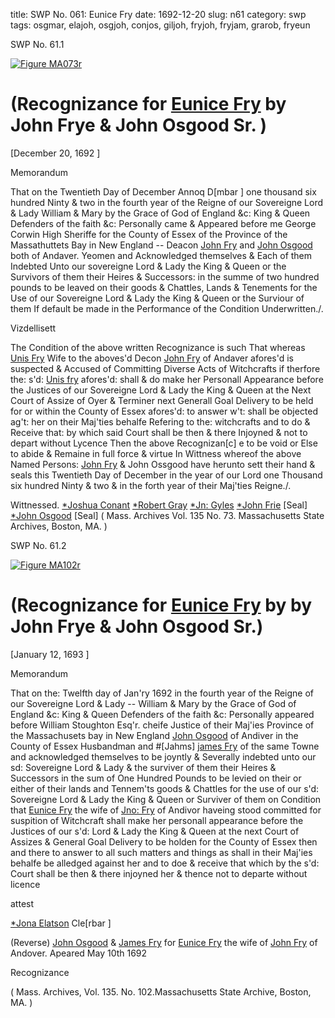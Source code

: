 title: SWP No. 061: Eunice Fry
date: 1692-12-20
slug: n61
category: swp
tags: osgmar, elajoh, osgjoh, conjos, giljoh, fryjoh, fryjam, grarob, fryeun




<div markdown class="doc" id="n61.1">

<div class="doc_id">SWP No. 61.1</div>



<span markdown class="figure">[![Figure MA073r](archives/MA135/small/MA073r.jpg)](archives/MA135/large/MA073r.jpg)</span>


# (Recognizance for [Eunice Fry](/tag/fryeun.html) by John Frye & John Osgood Sr. )

[December 20, 1692 ]

Memorandum 

That on the Twentieth Day of December Annoq D[mbar ] one thousand six hundred Ninty & two in the fourth year of the Reigne of our Sovereigne Lord & Lady William & Mary by the Grace of God of England &c: King & Queen Defenders of the faith &c: Personally came & Appeared before me George Corwin High Sheriffe for the County of Essex of the Province of the Massathuttets Bay in New England -- Deacon [John Fry](/tag/fryjoh.html) and [John Osgood](/tag/osgjoh.html) both of Andaver. Yeomen and Acknowledged themselves & Each of them Indebted Unto our sovereigne Lord & Lady the King & Queen or the Survivors of them their Heires & Successors: in the summe of two hundred pounds to be leaved on their goods & Chattles, Lands & Tenements for the Use of our Sovereigne Lord & Lady the King & Queen or the Surviour of them If default be made in the Performance of the Condition Underwritten./.

Vizdellisett 

The Condition of the above written Recognizance is such That whereas [Unis Fry](/tag/fryeun.html) Wife to the aboves'd Decon [John Fry](/tag/fryjoh.html) of Andaver afores'd is suspected & Accused of Committing Diverse Acts of Witchcrafts if therfore the: s'd: [Unis fry](/tag/fryeun.html) afores'd: shall & do make her Personall Appearance before the Justices of our Sovereigne Lord & Lady the King & Queen at the Next Court of Assize of Oyer & Terminer next Generall Goal Delivery to be held for or within the County of Essex afores'd: to answer w't: shall be objected ag't: her on their Maj'ties behalfe Refering to the: witchcrafts and to do & Receive that: by which said Court shall be then & there Injoyned &  not to depart without Lycence Then the above Recognizan[c] e to be void or Else to abide & Remaine in full force & virtue In Wittness whereof the above Named Persons: [John Fry](/tag/fryjoh.html) & John Ossgood have herunto sett their hand & seals this Twentieth Day of December in the year of our Lord one Thousand six hundred Ninty & two & in the forth year of their Maj'ties Reigne./.

Wittnessed. 
[*Joshua Conant](/tag/conjos.html) [*Robert Gray](/tag/grarob.html) [*Jn: Gyles](/tag/giljoh.html) [*John Frie](/tag/fryjoh.html) [Seal] [*John Osgood](/tag/osgjoh.html) [Seal] ( Mass. Archives Vol. 135 No. 73. Massachusetts State Archives, Boston, MA. )

</div>



<div markdown class="doc" id="n61.2">

<div class="doc_id">SWP No. 61.2</div>



<span markdown class="figure">[![Figure MA102r](archives/MA135/small/MA102r.jpg)](archives/MA135/large/MA102r.jpg)</span>


# (Recognizance for [Eunice Fry](/tag/fryeun.html) by by John Frye & John Osgood Sr.)

[January 12, 1693 ]

Memorandum 

That on the: Twelfth day of Jan'ry 1692 in the fourth year of the Reigne of our Sovereigne Lord & Lady -- William & Mary by the Grace of God of England &c: King & Queen Defenders of the faith &c: Personally appeared before William Stoughton Esq'r. cheife Justice of their Maj'ies Province of the Massachusets bay in New England [John Osgood](/tag/osgjoh.html) of Andiver in the County of Essex Husbandman and #[Jahms] [james Fry](/tag/fryjam.html) of the same Towne and acknowledged themselves to be joyntly & Severally indebted unto our sd: Sovereigne Lord & Lady & the surviver of them their Heires & Successors in the sum of One Hundred Pounds to be levied on their or either of their lands and Tennem'ts goods & Chattles for the use of our s'd: Sovereigne Lord & Lady the King & Queen or Surviver of them on Condition that [Eunice Fry](/tag/fryeun.html) the wife of [Jno: Fry](/tag/fryjoh.html) of Andivor haveing stood committed for suspition of Witchcraft shall make her personall appearance before the Justices of our s'd: Lord & Lady the King & Queen at the next Court of Assizes & General Goal Delivery to be holden for the County of Essex then and there to answer to all such matters and things as shall in their Maj'ies behalfe be alledged against her and to doe & receive that which by the s'd: Court shall  be then & there injoyned her & thence not to departe without licence

attest 

[*Jona Elatson](/tag/elajoh.html) Cle[rbar ]

(Reverse) [John Osgood](/tag/osgjoh.html) & [James Fry](/tag/fryjam.html) for [Eunice Fry](/tag/fryeun.html) the wife of [John Fry](/tag/fryjoh.html) of Andover. Apeared May 10th 1692

Recognizance 

( Mass. Archives, Vol. 135. No. 102.Massachusetts State Archive, Boston, MA. )


</div>

